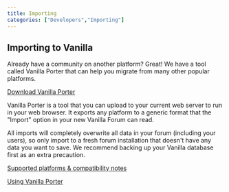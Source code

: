 ```yaml
---
title: Importing
categories: ["Developers","Importing"]
---
```


## Importing to Vanilla

Already have a community on another platform? Great! We have a tool called Vanilla Porter that can help you migrate from many other popular platforms.

[Download Vanilla Porter](http://vanillaforums.org/addon/porter-core)

Vanilla Porter is a tool that you can upload to your current web server to run in your web browser. It exports any platform to a generic format that the "Import" option in your new Vanilla Forum can read.

All imports will completely overwrite all data in your forum (including your users), so only import to a fresh forum installation that doesn't have any data you want to save. We recommend backing up your Vanilla database first as an extra precaution.

[Supported platforms & compatibility notes](/developers/importing/support)

[Using Vanilla Porter](/developers/importing/porter)
